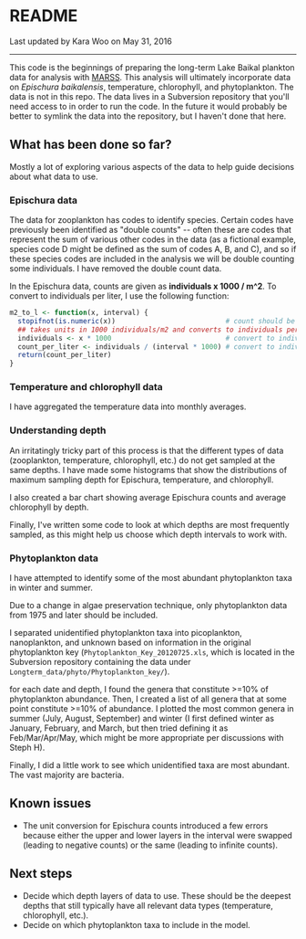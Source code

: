 # README

Last updated by Kara Woo on May 31, 2016

---

This code is the beginnings of preparing the long-term Lake Baikal plankton data
for analysis with
[MARSS](https://cran.r-project.org/web/packages/MARSS/index.html). This analysis
will ultimately incorporate data on *Epischura baikalensis*, temperature,
chlorophyll, and phytoplankton. The data is not in this repo. The data lives in
a Subversion repository that you'll need access to in order to run the code. In
the future it would probably be better to symlink the data into the repository,
but I haven't done that here.

## What has been done so far?

Mostly a lot of exploring various aspects of the data to help guide decisions
about what data to use. 

### Epischura data

The data for zooplankton has codes to identify species. Certain codes have
previously been identified as "double counts" -- often these are codes that
represent the sum of various other codes in the data (as a fictional example,
species code D might be defined as the sum of codes A, B, and C), and so if
these species codes are included in the analysis we will be double counting some
individuals. I have removed the double count data.

In the Epischura data, counts are given as **individuals x 1000 / m^2**. To
convert to individuals per liter, I use the following function:

``` R
m2_to_l <- function(x, interval) {
  stopifnot(is.numeric(x))                           # count should be numeric
  ## takes units in 1000 individuals/m2 and converts to individuals per liter
  individuals <- x * 1000                            # convert to individuals/m2
  count_per_liter <- individuals / (interval * 1000) # convert to indiv./liter
  return(count_per_liter)
}
```

### Temperature and chlorophyll data

I have aggregated the temperature data into monthly averages.

### Understanding depth

An irritatingly tricky part of this process is that the different types of data
(zooplankton, temperature, chlorophyll, etc.) do not get sampled at the same
depths. I have made some histograms that show the distributions of maximum
sampling depth for Epischura, temperature, and chlorophyll.

I also created a bar chart showing average Epischura counts and average
chlorophyll by depth.

Finally, I've written some code to look at which depths are most frequently
sampled, as this might help us choose which depth intervals to work with.

### Phytoplankton data

I have attempted to identify some of the most abundant phytoplankton taxa in
winter and summer.

Due to a change in algae preservation technique, only phytoplankton data from
1975 and later should be included.

I separated unidentified phytoplankton taxa into picoplankton, nanoplankton, and
unknown based on information in the original phytoplankton key
(`Phytoplankton_Key_20120725.xls`, which is located in the Subversion repository
containing the data under `Longterm_data/phyto/Phytoplankton_key/`).

for each date and depth, I found the genera that constitute >=10% of
phytoplankton abundance. Then, I created a list of all genera that at some point
constitute >=10% of abundance. I plotted the most common genera in summer (July,
August, September) and winter (I first defined winter as January, February, and
March, but then tried defining it as Feb/Mar/Apr/May, which might be more
appropriate per discussions with Steph H).

Finally, I did a little work to see which unidentified taxa are most abundant.
The vast majority are bacteria.

## Known issues

* The unit conversion for Epischura counts introduced a few errors because
  either the upper and lower layers in the interval were swapped (leading to
  negative counts) or the same (leading to infinite counts).

## Next steps

* Decide which depth layers of data to use. These should be the deepest depths
  that still typically have all relevant data types (temperature, chlorophyll,
  etc.).
* Decide on which phytoplankton taxa to include in the model.
